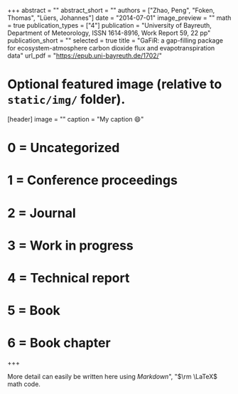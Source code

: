 +++
abstract = ""
abstract_short = ""
authors = ["Zhao, Peng", "Foken, Thomas", "Lüers, Johannes"]
date = "2014-07-01"
image_preview = ""
math = true
publication_types = ["4"]
publication = "University of Bayreuth, Department of Meteorology, ISSN 1614-8916, Work Report 59, 22 pp"
publication_short = ""
selected = true
title = "GaFiR: a gap-filling package for ecosystem-atmosphere carbon dioxide flux and evapotranspiration data"
url_pdf = "https://epub.uni-bayreuth.de/1702/"

# Optional featured image (relative to `static/img/` folder).
[header]
image = ""
caption = "My caption :smile:"

# 0 = Uncategorized
# 1 = Conference proceedings
# 2 = Journal
# 3 = Work in progress
# 4 = Technical report
# 5 = Book
# 6 = Book chapter
+++

More detail can easily be written here using *Markdown*", "$\rm \LaTeX$ math code.
